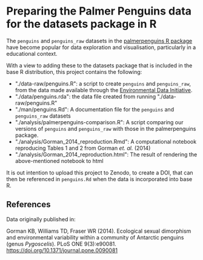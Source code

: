# Preparing the Palmer Penguins data for the datasets package in R

The `penguins` and `penguins_raw` datasets in the [palmerpenguins R package](https://allisonhorst.github.io/palmerpenguins/) have become popular for data exploration and visualisation, particularly in a educational context.

With a view to adding these to the datasets package that is included in the base R distribution, 
this project contains the following:

- "./data-raw/penguins.R": a script to create `penguins` and `penguins_raw`, 
from the data made available through the [Environmental Data Initiative](https://edirepository.org).
- "./data/penguins.rda": the data file created from running "./data-raw/penguins.R"
- "./man/penguins.Rd": A documentation file for the `penguins` and `penguins_raw` datasets
- "./analysis/palmerpenguins-comparison.R": A script comparing our versions of `penguins` and `penguins_raw` with those in the palmerpenguins package.
- "./analysis/Gorman_2014_reproduction.Rmd": A computational notebook reproducing Tables 1 and 2 from Gorman *et. al.* (2014)
- "./analysis/Gorman_2014_reproduction.html": The result of rendering the above-mentioned notebook to html

It is out intention to upload this project to Zenodo, to create a DOI, that can then be referenced in `penguins.Rd` when the data is incorporated into base R.

## References

Data originally published in:

Gorman KB, Williams TD, Fraser WR (2014). Ecological sexual dimorphism and environmental variability within a community of Antarctic penguins (genus *Pygoscelis*). PLoS ONE 9(3):e90081. <https://doi.org/10.1371/journal.pone.0090081>